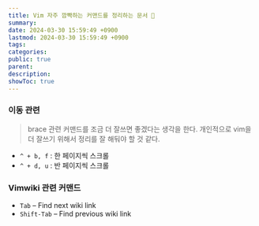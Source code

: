 ```yaml
---
title: Vim 자주 깜빡하는 커맨드를 정리하는 문서 🤔
summary: 
date: 2024-03-30 15:59:49 +0900
lastmod: 2024-03-30 15:59:49 +0900
tags: 
categories: 
public: true
parent: 
description: 
showToc: true
---
```



### 이동 관련
> brace 관련 커맨드를 조금 더 잘쓰면 좋겠다는 생각을 한다.
> 개인적으로 vim을 더 잘쓰기 위해서 정리를 잘 해둬야 할 것 같다.

- `^ + b, f` : 한 페이지씩 스크롤
- `^ + d, u` : 반 페이지씩 스크롤


### Vimwiki 관련 커맨드

- `Tab` – Find next wiki link
- `Shift-Tab` – Find previous wiki link 
